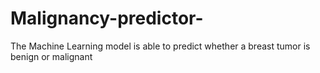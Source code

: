 # Malignancy-predictor-
The Machine Learning model is able to predict whether a breast tumor is benign or malignant
